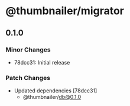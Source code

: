 # @thumbnailer/migrator

## 0.1.0

### Minor Changes

- 78dcc31: Initial release

### Patch Changes

- Updated dependencies [78dcc31]
  - @thumbnailer/db@0.1.0
